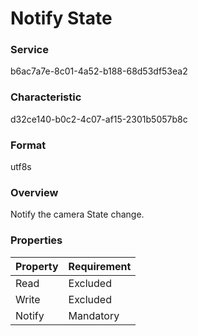 # Notify State

### Service

b6ac7a7e-8c01-4a52-b188-68d53df53ea2

### Characteristic

d32ce140-b0c2-4c07-af15-2301b5057b8c

### Format

utf8s

### Overview

Notify the camera State change.

### Properties

| Property | Requirement |
|:--|:--|
| Read | Excluded |
| Write | Excluded |
| Notify | Mandatory |

